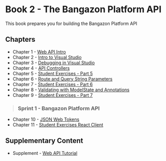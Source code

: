 # Book 2 - The Bangazon Platform API

This book prepares you for building the Bangazon Platform API

## Chapters

* Chapter 1 - [Web API Intro](./chapters/API_OVERVIEW.md)
* Chapter 2 - [Intro to Visual Studio](./chapters/VISUAL_STUDIO.md)
* Chapter 3 - [Debugging in Visual Studio](./chapters/DEBUGGING_VS.md)
* Chapter 4 - [API Controllers](./chapters/API_MODELS_CONTROLLERS.md)
* Chapter 5 - [Student Exercises - Part 5](./chapters/STUDENT_EXERCISES_API.md)
* Chapter 6 - [Route and Query String Parameters](./chapters/CONTROLLER_PARAMETERS.md)
* Chapter 7 - [Student Exercises - Part 6](./chapters/STUDENT_EXERCISES_PARAMS.md)
* Chapter 8 - [Validating with ModelState and Annotations](./chapters/MODEL_VALIDATION.md)
* Chapter 9 - [Student Exercises - Part 7](./chapters/STUDENT_EXERCISES_MODELSTATE.md)

> ### __Sprint 1__ - Bangazon Platform API

* Chapter 10 - [JSON Web Tokens](./chapters/JWT.md)
* Chapter 11 - [Student Exercises React Client](./chapters/STUDENT_EXERCISES_REACT_CLIENT.md)

## Supplementary Content

* Supplement - [Web API Tutorial](https://docs.microsoft.com/en-us/aspnet/core/tutorials/first-web-api?view=aspnetcore-2.1)

